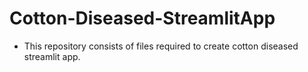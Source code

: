 # Cotton-Diseased-StreamlitApp 
- This repository consists of files required to create cotton diseased streamlit app.
